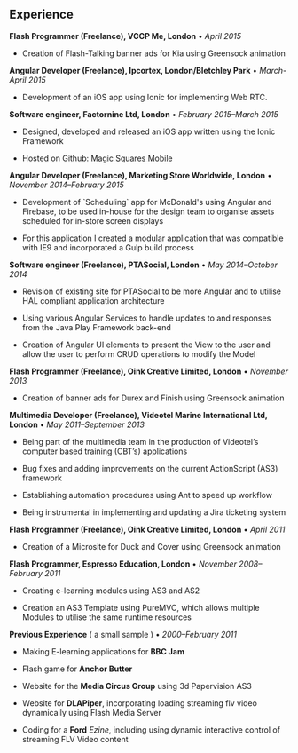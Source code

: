 ## Experience

**Flash Programmer (Freelance), VCCP Me, London** • _April 2015_

- Creation of Flash-Talking banner ads for Kia using Greensock animation

**Angular Developer (Freelance), Ipcortex, London/Bletchley Park** • _March-April 2015_

- Development of an iOS app using Ionic for implementing Web RTC.

**Software engineer, Factornine Ltd, London** • _February 2015–March 2015_

- Designed, developed and released an iOS app written using the Ionic Framework

- Hosted on Github: [Magic Squares Mobile](https://github.com/russellf9/magic-squares-mobile)

**Angular Developer (Freelance), Marketing Store Worldwide, London** • _November 2014–February 2015_

* Development of \`Scheduling\` app for McDonald's using Angular and Firebase, to be used in-house for the design team to
organise assets scheduled for in-store screen displays

- For this application I created a modular application that was compatible with IE9 and incorporated a Gulp build 
process

**Software engineer (Freelance), PTASocial, London** • _May 2014–October 2014_

- Revision of existing site for PTASocial to be more Angular and to utilise HAL compliant application architecture 

- Using various Angular Services to handle updates to and responses from the Java Play Framework back-end 

- Creation of Angular UI elements to present the View to the user and allow the user to perform CRUD operations to 
modify the Model 

**Flash Programmer (Freelance), Oink Creative Limited, London** • _November 2013_

- Creation of banner ads for Durex and Finish using Greensock animation

**Multimedia Developer (Freelance), Videotel Marine International Ltd, London** • _May 2011–September 2013_

- Being part of the multimedia team in the production of Videotel’s computer based training (CBT’s) applications

- Bug fixes and adding improvements on the current ActionScript (AS3) framework

- Establishing automation procedures using Ant to speed up workflow

- Being instrumental in implementing and updating a Jira ticketing system

**Flash Programmer (Freelance), Oink Creative Limited, London** • _April 2011_

- Creation of a Microsite for Duck and Cover using Greensock animation

**Flash Programmer, Espresso Education, London** • _November 2008–February 2011_

- Creating e-learning modules using AS3 and AS2 

- Creation an AS3 Template using PureMVC, which allows multiple Modules to utilise the same runtime resources

**Previous Experience** ( a small sample ) • _2000–February 2011_

- Making E-learning applications for **BBC Jam**

- Flash game for **Anchor Butter**

- Website for the **Media Circus Group** using 3d Papervision AS3

- Website for **DLAPiper**, incorporating loading streaming flv video dynamically using Flash Media Server

- Coding for a **Ford** *Ezine*, including using dynamic interactive control of streaming FLV Video content 

